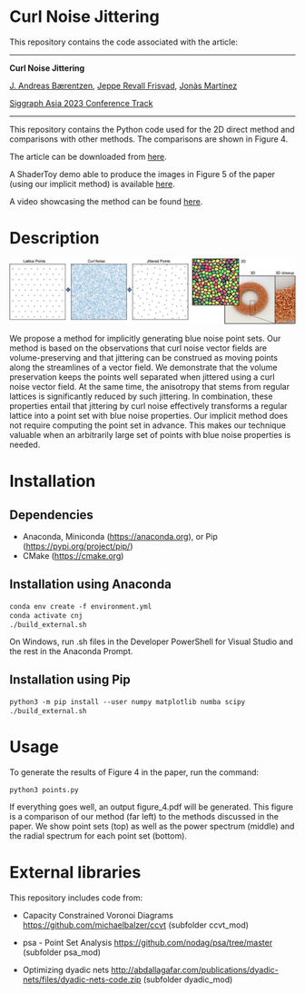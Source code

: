# Curl Noise Jittering


This repository contains the code associated with the article:

---

**Curl Noise Jittering**

[J. Andreas Bærentzen](http://www2.compute.dtu.dk/~janba/), [Jeppe Revall Frisvad](http://www.imm.dtu.dk/~jerf/), [Jonàs Martínez](https://sites.google.com/site/jonasmartinezbayona/)

[Siggraph Asia 2023 Conference Track](https://asia.siggraph.org/2023/)

---

This repository contains the Python code used for the 2D direct method and comparisons with other methods. The comparisons are shown in Figure 4.

The article can be downloaded from [here](https://hal.science/hal-04227903).

A ShaderToy demo able to produce the images in Figure 5 of the paper (using our implicit method) is available [here](https://www.shadertoy.com/view/Dd3yW4).

A video showcasing the method can be found [here](https://youtu.be/raY0pwL21pw).

# Description

![Representative image](curl_noise_jittering.jpg)

We propose a method for implicitly generating blue noise point sets. Our method is based on the observations that curl noise vector fields are volume-preserving and that jittering can be construed as moving points along the streamlines of a vector field. We demonstrate that the volume preservation keeps the points well separated when jittered using a curl noise vector field. At the same time, the anisotropy that stems from regular lattices is significantly reduced by such jittering. In combination, these properties entail that jittering by curl noise effectively transforms a regular lattice into a point set with blue noise properties. Our implicit method does not require computing the point set in advance. This makes our technique valuable when an arbitrarily large set of points with blue noise properties is needed.


# Installation


## Dependencies

- Anaconda, Miniconda (https://anaconda.org), or Pip (https://pypi.org/project/pip/)
- CMake (https://cmake.org)

## Installation using Anaconda

```
conda env create -f environment.yml
conda activate cnj
./build_external.sh
```

On Windows, run .sh files in the Developer PowerShell for Visual Studio and the rest in the Anaconda Prompt.

## Installation using Pip

```
python3 -m pip install --user numpy matplotlib numba scipy
./build_external.sh
```

# Usage 

To generate the results of Figure 4 in the paper, run the command:

```
python3 points.py
```

If everything goes well, an output figure_4.pdf will be generated.
This figure is a comparison of our method (far left) to the methods discussed in the paper. We show point sets (top) as well as the power spectrum (middle) and the radial spectrum for each point set (bottom).

# External libraries

This repository includes code from:

* Capacity Constrained Voronoi Diagrams https://github.com/michaelbalzer/ccvt (subfolder ccvt_mod)

* psa - Point Set Analysis https://github.com/nodag/psa/tree/master (subfolder psa_mod)

* Optimizing dyadic nets http://abdallagafar.com/publications/dyadic-nets/files/dyadic-nets-code.zip (subfolder dyadic_mod)
